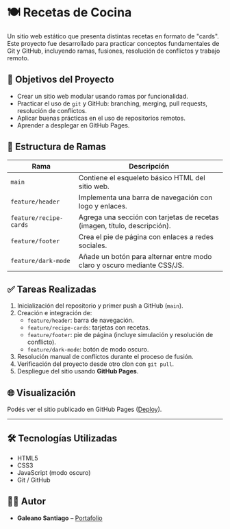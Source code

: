 # 🍽️ Recetas de Cocina

Un sitio web estático que presenta distintas recetas en formato de "cards". Este proyecto fue desarrollado para practicar conceptos fundamentales de Git y GitHub, incluyendo ramas, fusiones, resolución de conflictos y trabajo remoto.

## 🚀 Objetivos del Proyecto

- Crear un sitio web modular usando ramas por funcionalidad.
- Practicar el uso de `git` y GitHub: branching, merging, pull requests, resolución de conflictos.
- Aplicar buenas prácticas en el uso de repositorios remotos.
- Aprender a desplegar en GitHub Pages.

## 📁 Estructura de Ramas

| Rama                   | Descripción                                                                 |
|------------------------|-----------------------------------------------------------------------------|
| `main`                 | Contiene el esqueleto básico HTML del sitio web.                            |
| `feature/header`       | Implementa una barra de navegación con logo y enlaces.                      |
| `feature/recipe-cards` | Agrega una sección con tarjetas de recetas (imagen, título, descripción).   |
| `feature/footer`       | Crea el pie de página con enlaces a redes sociales.                         |
| `feature/dark-mode`    | Añade un botón para alternar entre modo claro y oscuro mediante CSS/JS.     |

## ✅ Tareas Realizadas

1. Inicialización del repositorio y primer push a GitHub (`main`).
2. Creación e integración de:
   - `feature/header`: barra de navegación.
   - `feature/recipe-cards`: tarjetas con recetas.
   - `feature/footer`: pie de página (incluye simulación y resolución de conflicto).
   - `feature/dark-mode`: botón de modo oscuro.
3. Resolución manual de conflictos durante el proceso de fusión.
4. Verificación del proyecto desde otro clon con `git pull`.
5. Despliegue del sitio usando **GitHub Pages**.

## 🌐 Visualización

Podés ver el sitio publicado en GitHub Pages ([Deploy](https://galeanosantiago.github.io/recetasdecocinas/)).

---

## 🛠️ Tecnologías Utilizadas

- HTML5
- CSS3
- JavaScript (modo oscuro)
- Git / GitHub

## 🧑‍💻 Autor

- **Galeano Santiago** – [Portafolio](https://galeanosantiago.com.ar)
